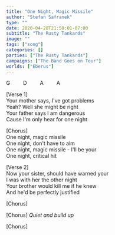 ```yaml
---
title: "One Night, Magic Missile"
author: "Stefan Safranek"
type: ""
date: 2020-04-28T21:50:01-07:00
subtitle: "The Rusty Tankards"
image: ""
tags: ["song"]
categories: []
parties: ["The Rusty Tankards"]
campaigns: ["The Band Goes on Tour"]
worlds: ["Eberus"]
---
```


G &nbsp; &nbsp; &nbsp; &nbsp; D &nbsp; &nbsp; &nbsp; &nbsp; A &nbsp; &nbsp; &nbsp; &nbsp; A

[Verse 1] <br>
Your mother says, I've got problems <br>
Yeah? Well she might be right <br>
Your father says I am dangerous <br>
Cause I'm only hear for one night

[Chorus] <br>
One night, magic missile <br>
One night, don't have to aim <br>
One night, magic missile - I'll be your <br>
One night, critical hit

[Verse 2] <br>
Now your sister, should have warned your <br>
I was with her the other night <br>
Your brother would kill me if he knew <br>
And he'd be perfectly justified

[Chorus]

[Chorus] *Quiet and build up*

[Chorus]
